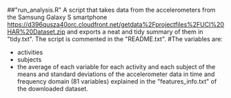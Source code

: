 ##"run_analysis.R" 
A script that takes data from the accelerometers from the Samsung Galaxy S smartphone <https://d396qusza40orc.cloudfront.net/getdata%2Fprojectfiles%2FUCI%20HAR%20Dataset.zip> and exports a neat and tidy summary of them in "tidy.txt". The script is commented in the "README.txt".
#The variables are:
- activities 
- subjects 
- the average of each variable for each activity and each subject of the means and standard deviations of the accelerometer data in time and frequency domain (81 variables) explained in the "features_info.txt" of the downloaded dataset.